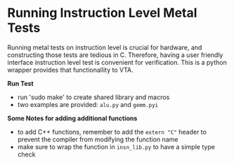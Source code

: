 
<!---   http://www.apache.org/licenses/LICENSE-2.0 -->

<!--- Unless required by applicable law or agreed to in writing, -->
<!--- software distributed under the License is distributed on an -->
<!--- "AS IS" BASIS, WITHOUT WARRANTIES OR CONDITIONS OF ANY -->
<!--- KIND, either express or implied.  See the License for the -->
<!--- specific language governing permissions and limitations -->
<!--- under the License. -->

Running Instruction Level Metal Tests 
======================
Running metal tests on instruction level is crucial for hardware, and constructing those tests are tedious in C. Therefore,
having a user friendly interface instruction level test is convenient for verification. This is a python wrapper provides 
that functionallity to VTA.

**Run Test**
* run 'sudo make' to create shared library and macros
* two examples are provided: `alu.py` and `gemm.pyi`

**Some Notes for adding additional functions**
* to add C++ functions, remember to add the `extern "C"` header to prevent the compiler from modifying the function name
* make sure to wrap the function in `insn_lib.py` to have a simple type check

